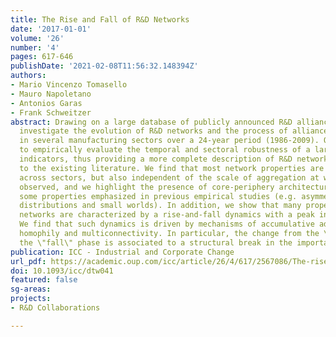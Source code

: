 ```yaml
---
title: The Rise and Fall of R&D Networks
date: '2017-01-01'
volume: '26'
number: '4'
pages: 617-646
publishDate: '2021-02-08T11:56:32.148394Z'
authors:
- Mario Vincenzo Tomasello
- Mauro Napoletano
- Antonios Garas
- Frank Schweitzer
abstract: Drawing on a large database of publicly announced R&D alliances, we empirically
  investigate the evolution of R&D networks and the process of alliance formation
  in several manufacturing sectors over a 24-year period (1986-2009). Our goal is
  to empirically evaluate the temporal and sectoral robustness of a large set of network
  indicators, thus providing a more complete description of R&D networks with respect
  to the existing literature. We find that most network properties are not only invariant
  across sectors, but also independent of the scale of aggregation at which they are
  observed, and we highlight the presence of core-periphery architectures in explaining
  some properties emphasized in previous empirical studies (e.g. asymmetric degree
  distributions and small worlds). In addition, we show that many properties of R&D
  networks are characterized by a rise-and-fall dynamics with a peak in the mid-nineties.
  We find that such dynamics is driven by mechanisms of accumulative advantage, structural
  homophily and multiconnectivity. In particular, the change from the \"rise\" to
  the \"fall\" phase is associated to a structural break in the importance of multiconnectivity.
publication: ICC - Industrial and Corporate Change
url_pdf: https://academic.oup.com/icc/article/26/4/617/2567086/The-rise-and-fall-of-RampD-networks?guestAccessKey=f9b56785-7284-4aa0-8048-de66051e9333
doi: 10.1093/icc/dtw041
featured: false
sg-areas:
projects:
- R&D Collaborations

---
```

